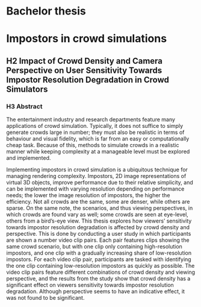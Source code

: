 # Bachelor thesis
# Impostors in crowd simulations

## H2 Impact of Crowd Density and Camera Perspective on User Sensitivity Towards Impostor Resolution Degradation in Crowd Simulators

### H3 Abstract
The entertainment industry and research departments feature many applications of crowd simulation. Typically, it does not suffice to simply generate crowds large in number; they must also be realistic in terms of behaviour and visual fidelity, which is far from an easy or computationally cheap task. Because of this, methods to simulate crowds in a realistic manner while keeping complexity at a manageable level must be explored and implemented.

Implementing impostors in crowd simulation is a ubiquitous technique for managing rendering complexity. Impostors, 2D image representations of virtual 3D objects, improve performance due to their relative simplicity, and can be implemented with varying resolution depending on performance needs; the lower the image resolution of impostors, the higher the efficiency. Not all crowds are the same, some are denser, while others are sparse. On the same note, the scenarios, and thus viewing perspectives, in which crowds are found vary as well; some crowds are seen at eye-level, others from a bird’s-eye view. This thesis explores how viewers’ sensitivity towards impostor resolution degradation is affected by crowd density and perspective. This is done by conducting a user study in which participants are shown a number video clip pairs. Each pair features clips showing the same crowd scenario, but with one clip only containing high-resolution impostors, and one clip with a gradually increasing share of low-resolution impostors. For each video clip pair, participants are tasked with identifying the one clip containing low-resolution impostors as quickly as possible. The video clip pairs feature different combinations of crowd density and viewing perspective, and the results from the study show that crowd density has a significant effect on viewers sensitivity towards impostor resolution degradation. Although perspective seems to have an indicative effect, it was not found to be significant.
